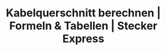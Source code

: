 ---
title: 'Kabelquerschnitt berechnen | Formeln & Tabellen | Stecker Express'
url: https://www.stex24.de/ratgeber/kabelquerschnitt
image: 1667726030000.png
tags: 'physical computing,electronics'
description: 'Calculate cable diameter based on amp/voltage'
---